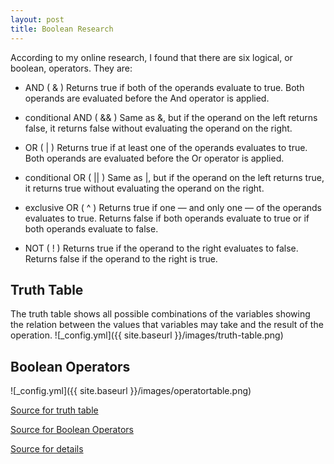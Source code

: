 ```yaml
---
layout: post
title: Boolean Research
---
```


According to my online research, 
I found that there are six logical, 
or boolean, operators. 
They are:
* AND ( & ) Returns true if both of the operands
evaluate to true. Both operands are
evaluated before the And operator is applied.

* conditional AND ( && ) Same as &, but if the operand on
the left returns false, it returns false without evaluating the operand on the
right.

* OR ( | ) Returns true if at least one of the
operands evaluates to true. Both operands
are evaluated before the Or operator is applied.

* conditional OR ( || ) Same as |, but if the operand on the
left returns true, it returns true without evaluating the operand on the
right.

* exclusive OR ( ^ ) Returns true if one — and only
one — of the operands evaluates to true. Returns false
if both operands evaluate to true or if
both operands evaluate to false.

* NOT ( ! ) Returns true if the operand to the
right evaluates to false. Returns false if the operand to the right is true.

## Truth Table
 
The truth table shows all possible combinations of the 
variables showing the relation between the values that 
variables may take and the result of the operation.
![_config.yml]({{ site.baseurl }}/images/truth-table.png)

## Boolean Operators

![_config.yml]({{ site.baseurl }}/images/operatortable.png)

[Source for truth table](https://introcs.cs.princeton.edu/java/71boolean/)

[Source for Boolean Operators](https://en.m.wikipedia.org/wiki/Truth_table)

[Source for details](https://www.dummies.com/programming/java/logical-operators-in-java/)
